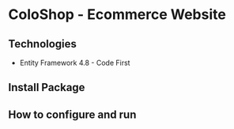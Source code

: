 # ColoShop - Ecommerce Website
## Technologies
- Entity Framework 4.8 - Code First 
## Install Package

## How to configure and run

